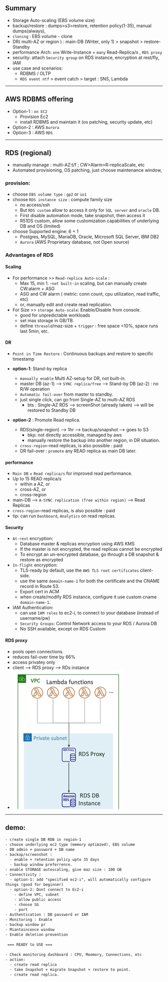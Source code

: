 ## Summary
  - Storage Auto-scaling (EBS volume size)
  - backup/restore : dumps>s3>restore, retention policy(1-35), manual dumps(always), 
  - `cloning` : EBS volume - clone
  - DR( multi-AZ or region ) : main-DB (Writer, only 1) > snapshot > restore-Standby  
  - performance Arch: `one` Write-Instance + `many` Read-Replica/s , `RDS proxy`
  - security: attach `Security group` on RDS instance, encryption at rest/fly, IAM 
  - use case and scenarios: 
    - RDBMS / OLTP 
    - `RDS event ntf` > event catch > target : SNS, Lambda

---
## AWS RDBMS offering 
- Option-1 : `on EC2`
  - Provision Ec2
  - install RDBMS and maintain it (os patching, security update, etc)
- Option-2 : AWS `Aurora`
- Option-3 : AWS `RDS` 

---
## RDS  (regional)
- manually manage : multi-AZ:t/f ; CW>Alarm>R-replicaScale, etc
- Automated provisioning, OS patching, just choose maintenance window, 
### provision:
  - choose `EBS volume type` : `gp2` or `io1`
  - choose `RDS instance size` : compute family size
    - no access/ssh
    - But `RDS custom` allow to access it  only for `SQL server` and `oracle` DB.
    - First disable automation mode, take snapshot, then access it
    - R51DS custom, allow some customization capabilities of underlying DB and OS (limited)
  - choose Supported engine: 6 + 1
    - Postgres, MySQL, MariaDB, Oracle, Microsoft SQL Server, IBM DB2
    - `Aurora` (AWS Proprietary database, not Open source)
  
###  Advantages of RDS
#### Scaling
- For performance >> `Read-replica Auto-scale` : 
  - Max 15, min 1.
  -`not built-in` scaling, but can manually create CW:alarm + ASG
  - ASG and CW alarm ( metric: conn count, cpu utilization, read traffic, etc)
  - or, manually edit and create read replication.
- For Size >> `storage Auto-scale`: Enable/Disable from console.
  - good for unpredictable workloads
  - set max storage in GB/TB.
  - define `thresold`/maz-size  +  `trigger` : free space <10%, space runs last 5min, etc.

#### DR
-  `Point in Time Restore` : Continuous backups and restore to specific timestamp
- **option-1**:  Stand-by replica  
  - `manually enable` Multi AZ-setup for DR, not built-in.
  - master DB (az-1) --> `SYNC replica/free` --> Stand-by DB (az-2) : no R/W operation
  - `Automatic fail-over` from master to standby.
  - just single click, can go from Single-AZ to multi-AZ RDS
    - bts : Single-AZ RDS --> screenShot (already taken) --> will be restored to Standby DB
    
- **option-2** : Promote Read replica.
  - RDS(single-region) --> 1hr --> backup/snapshot --> goes to S3 
    - bkp: not directly accessible, managed by aws
    - manually restore the backup into another region, in DR situation.
  - `cross-region`-read replicas, is also possible : paid
  - DR fail-over : `promote` any READ replica as main DB later.
  
#### performance
- `Main DB` + `Read replica/s` for improved read performance.
- Up to 15 READ replica/s 
  - within a AZ, or
  - cross-AZ, or
  - cross-region
- main-DB --> `A-SYNC replication (free within region)` --> Read Replicas
- `cross-region`-read replicas, is also possible : paid
- tip: can run `Dashboard`, `Analytics` on read replicas.

#### Security
- `At-rest` encryption:
  - Database master & replicas encryption using AWS KMS
  - If the master is not encrypted, the read replicas cannot be encrypted
  - To encrypt an un-encrypted database, go through a DB snapshot & restore as encrypted
- `In-flight` encryption: 
  - TLS-ready by default, use the `AWS TLS root certificates` client-side.
  - use the same `domain-name-1` for both the certificate and the CNAME record in Route 53.
  - Export cert in ACM 
  - when create/modify RDS instance, configure it use custom  cname `domain-name-1`.
- IAM Authentication: 
  - can use `IAM roles` to ec2-i, to connect to your database (instead of username/pw)
  - `Security Groups`: Control Network access to your RDS / Aurora DB
  - No SSH available, except on RDS Custom

#### RDS proxy
- pools open connections.
- reduces fail-over time by 66%
- access privatey only
- client --> RDS proxy --> RDs instance
- ![img.png](../99_img/db/img_5.png)

--- 

## demo:
```
- create single DB RDB in region-1
- choose underlying ec2 type (memory optimzed), EBS volume
- DB admin + password + DB name
- backup/screenshot : 
  - enable + retention policy upto 35 days
  - backup window preferrence.
- enable STORAGE autoscaling, give maz size : 100 GB
- Connectivity : 
  - option-1: add "specified ec2-i", will automatically configure things (good for beginner)
  - option-2: Dont connect to Ec2-i
    - define VPC, subnet
    - allow public access
    - choose SG
    - port 
- Authentication : DB password or IAM
- Monitoring : Enable
- backup window pr
- Miantaincence window
- Enable deletion prevention 

 === READY to USE ===
 
- Check monitoring dashboard : CPU, Moemory, Connections, etc
- action:
  - create read replica
  - take Snapshot + migrate Snapshot + restore to point.
  - create read replica.
 
```
